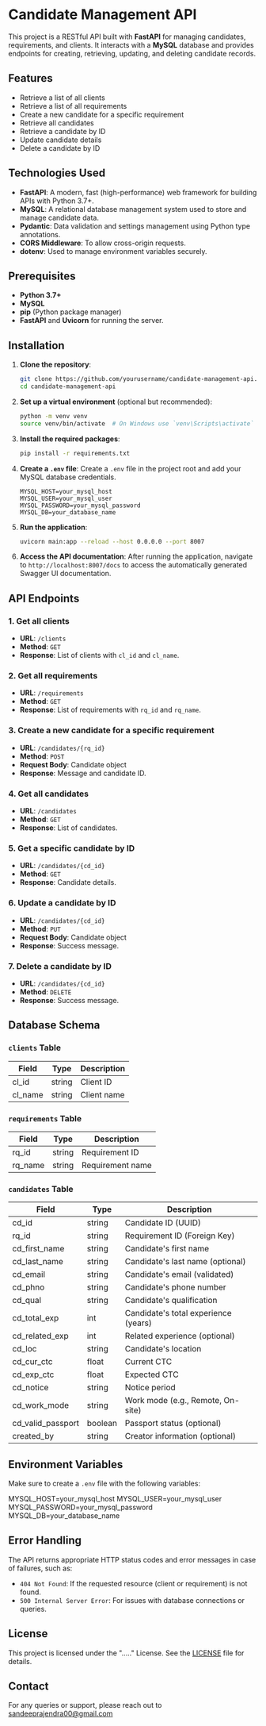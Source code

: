 # Candidate Management  API

This project is a RESTful API built with **FastAPI** for managing candidates, requirements, and clients. It interacts with a **MySQL** database and provides endpoints for creating, retrieving, updating, and deleting candidate records.

## Features

- Retrieve a list of all clients
- Retrieve a list of all requirements
- Create a new candidate for a specific requirement
- Retrieve all candidates
- Retrieve a candidate by ID
- Update candidate details
- Delete a candidate by ID

## Technologies Used

- **FastAPI**: A modern, fast (high-performance) web framework for building APIs with Python 3.7+.
- **MySQL**: A relational database management system used to store and manage candidate data.
- **Pydantic**: Data validation and settings management using Python type annotations.
- **CORS Middleware**: To allow cross-origin requests.
- **dotenv**: Used to manage environment variables securely.

## Prerequisites

- **Python 3.7+**
- **MySQL**
- **pip** (Python package manager)
- **FastAPI** and **Uvicorn** for running the server.

## Installation

1. **Clone the repository**:
    ```bash
    git clone https://github.com/yourusername/candidate-management-api.git
    cd candidate-management-api
    ```

2. **Set up a virtual environment** (optional but recommended):
    ```bash
    python -m venv venv
    source venv/bin/activate  # On Windows use `venv\Scripts\activate`
    ```

3. **Install the required packages**:
    ```bash
    pip install -r requirements.txt
    ```

4. **Create a `.env` file**:
    Create a `.env` file in the project root and add your MySQL database credentials.
    ```
    MYSQL_HOST=your_mysql_host
    MYSQL_USER=your_mysql_user
    MYSQL_PASSWORD=your_mysql_password
    MYSQL_DB=your_database_name
    ```

5. **Run the application**:
    ```bash
    uvicorn main:app --reload --host 0.0.0.0 --port 8007
    ```

6. **Access the API documentation**:
    After running the application, navigate to `http://localhost:8007/docs` to access the automatically generated Swagger UI documentation.

## API Endpoints

### 1. Get all clients

- **URL**: `/clients`
- **Method**: `GET`
- **Response**: List of clients with `cl_id` and `cl_name`.

### 2. Get all requirements

- **URL**: `/requirements`
- **Method**: `GET`
- **Response**: List of requirements with `rq_id` and `rq_name`.

### 3. Create a new candidate for a specific requirement

- **URL**: `/candidates/{rq_id}`
- **Method**: `POST`
- **Request Body**: Candidate object
- **Response**: Message and candidate ID.

### 4. Get all candidates

- **URL**: `/candidates`
- **Method**: `GET`
- **Response**: List of candidates.

### 5. Get a specific candidate by ID

- **URL**: `/candidates/{cd_id}`
- **Method**: `GET`
- **Response**: Candidate details.

### 6. Update a candidate by ID

- **URL**: `/candidates/{cd_id}`
- **Method**: `PUT`
- **Request Body**: Candidate object
- **Response**: Success message.

### 7. Delete a candidate by ID

- **URL**: `/candidates/{cd_id}`
- **Method**: `DELETE`
- **Response**: Success message.

## Database Schema

### `clients` Table

| Field   | Type   | Description  |
|---------|--------|--------------|
| cl_id   | string | Client ID    |
| cl_name | string | Client name  |

### `requirements` Table

| Field   | Type   | Description        |
|---------|--------|--------------------|
| rq_id   | string | Requirement ID     |
| rq_name | string | Requirement name   |

### `candidates` Table

| Field            | Type    | Description                           |
|------------------|---------|---------------------------------------|
| cd_id            | string  | Candidate ID (UUID)                   |
| rq_id            | string  | Requirement ID (Foreign Key)          |
| cd_first_name    | string  | Candidate's first name                |
| cd_last_name     | string  | Candidate's last name (optional)      |
| cd_email         | string  | Candidate's email (validated)         |
| cd_phno          | string  | Candidate's phone number              |
| cd_qual          | string  | Candidate's qualification             |
| cd_total_exp     | int     | Candidate's total experience (years)  |
| cd_related_exp   | int     | Related experience (optional)         |
| cd_loc           | string  | Candidate's location                  |
| cd_cur_ctc       | float   | Current CTC                           |
| cd_exp_ctc       | float   | Expected CTC                          |
| cd_notice        | string  | Notice period                         |
| cd_work_mode     | string  | Work mode (e.g., Remote, On-site)     |
| cd_valid_passport| boolean | Passport status (optional)            |
| created_by       | string  | Creator information (optional)        |

## Environment Variables

Make sure to create a `.env` file with the following variables:


MYSQL_HOST=your_mysql_host
MYSQL_USER=your_mysql_user
MYSQL_PASSWORD=your_mysql_password
MYSQL_DB=your_database_name



## Error Handling

The API returns appropriate HTTP status codes and error messages in case of failures, such as:
- `404 Not Found`: If the requested resource (client or requirement) is not found.
- `500 Internal Server Error`: For issues with database connections or queries.

## License

This project is licensed under the "....." License. See the [LICENSE](LICENSE) file for details.

## Contact

For any queries or support, please reach out to sandeeprajendra00@gmail.com

